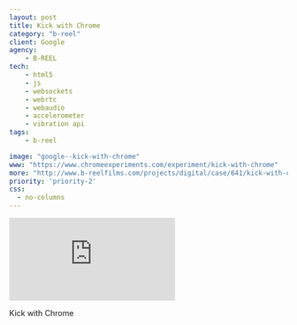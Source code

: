 ```yaml
---
layout: post
title: Kick with Chrome
category: "b-reel"
client: Google
agency:
    - B-REEL
tech:
    - html5
    - js
    - websockets
    - webrtc
    - webaudio
    - accelerometer
    - vibration api
tags:
    - b-reel  

image: "google--kick-with-chrome"
www: "https://www.chromeexperiments.com/experiment/kick-with-chrome"
more: "http://www.b-reelfilms.com/projects/digital/case/641/kick-with-chrome/"
priority: 'priority-2'
css:
  - no-columns
---
```


<div class="video-wrapper">
<iframe src="https://www.youtube.com/embed/8M2oHHEKCEg" frameborder="0" allowfullscreen></iframe>
</div>

Kick with Chrome
